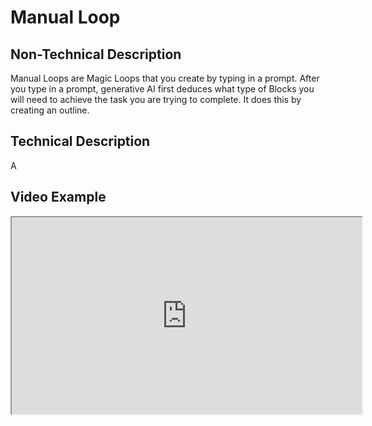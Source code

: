 # Manual Loop

## Non-Technical Description
Manual Loops are Magic Loops that you create by typing in a prompt. After you type in a prompt, generative AI first deduces what type of Blocks you will need to achieve the task you are trying to complete. It does this by creating an outline.

## Technical Description
A

## Video Example
<iframe width="560" height="315" src="https://www.youtube.com/embed/exampleVideo1" title="Manual Loop video" allow="accelerometer; autoplay; clipboard-write; encrypted-media; gyroscope; picture-in-picture" allowfullscreen></iframe>

